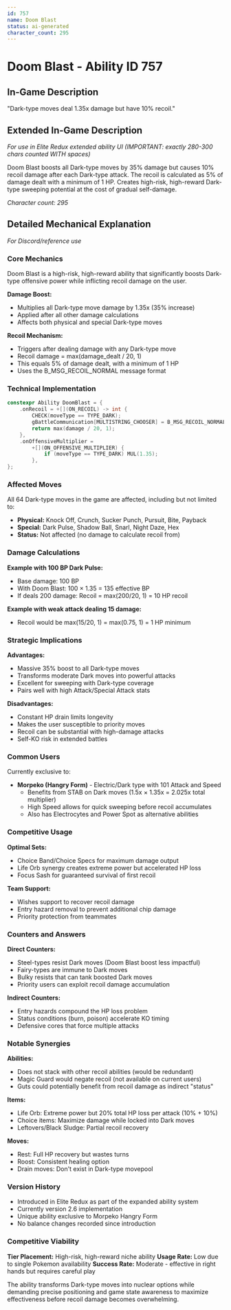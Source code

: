 ```yaml
---
id: 757
name: Doom Blast
status: ai-generated
character_count: 295
---
```


# Doom Blast - Ability ID 757

## In-Game Description
"Dark-type moves deal 1.35x damage but have 10% recoil."

## Extended In-Game Description
*For use in Elite Redux extended ability UI (IMPORTANT: exactly 280-300 chars counted WITH spaces)*

Doom Blast boosts all Dark-type moves by 35% damage but causes 10% recoil damage after each Dark-type attack. The recoil is calculated as 5% of damage dealt with a minimum of 1 HP. Creates high-risk, high-reward Dark-type sweeping potential at the cost of gradual self-damage.

*Character count: 295*

## Detailed Mechanical Explanation
*For Discord/reference use*

### Core Mechanics
Doom Blast is a high-risk, high-reward ability that significantly boosts Dark-type offensive power while inflicting recoil damage on the user.

**Damage Boost:**
- Multiplies all Dark-type move damage by 1.35x (35% increase)
- Applied after all other damage calculations
- Affects both physical and special Dark-type moves

**Recoil Mechanism:**
- Triggers after dealing damage with any Dark-type move
- Recoil damage = max(damage_dealt / 20, 1)
- This equals 5% of damage dealt, with a minimum of 1 HP
- Uses the B_MSG_RECOIL_NORMAL message format

### Technical Implementation
```cpp
constexpr Ability DoomBlast = {
    .onRecoil = +[](ON_RECOIL) -> int {
        CHECK(moveType == TYPE_DARK);
        gBattleCommunication[MULTISTRING_CHOOSER] = B_MSG_RECOIL_NORMAL;
        return max(damage / 20, 1);
    },
    .onOffensiveMultiplier =
        +[](ON_OFFENSIVE_MULTIPLIER) {
            if (moveType == TYPE_DARK) MUL(1.35);
        },
};
```

### Affected Moves
All 64 Dark-type moves in the game are affected, including but not limited to:
- **Physical:** Knock Off, Crunch, Sucker Punch, Pursuit, Bite, Payback
- **Special:** Dark Pulse, Shadow Ball, Snarl, Night Daze, Hex
- **Status:** Not affected (no damage to calculate recoil from)

### Damage Calculations
**Example with 100 BP Dark Pulse:**
- Base damage: 100 BP
- With Doom Blast: 100 × 1.35 = 135 effective BP
- If deals 200 damage: Recoil = max(200/20, 1) = 10 HP recoil

**Example with weak attack dealing 15 damage:**
- Recoil would be max(15/20, 1) = max(0.75, 1) = 1 HP minimum

### Strategic Implications
**Advantages:**
- Massive 35% boost to all Dark-type moves
- Transforms moderate Dark moves into powerful attacks
- Excellent for sweeping with Dark-type coverage
- Pairs well with high Attack/Special Attack stats

**Disadvantages:**
- Constant HP drain limits longevity
- Makes the user susceptible to priority moves
- Recoil can be substantial with high-damage attacks
- Self-KO risk in extended battles

### Common Users
Currently exclusive to:
- **Morpeko (Hangry Form)** - Electric/Dark type with 101 Attack and Speed
  - Benefits from STAB on Dark moves (1.5x × 1.35x = 2.025x total multiplier)
  - High Speed allows for quick sweeping before recoil accumulates
  - Also has Electrocytes and Power Spot as alternative abilities

### Competitive Usage
**Optimal Sets:**
- Choice Band/Choice Specs for maximum damage output
- Life Orb synergy creates extreme power but accelerated HP loss
- Focus Sash for guaranteed survival of first recoil

**Team Support:**
- Wishes support to recover recoil damage
- Entry hazard removal to prevent additional chip damage
- Priority protection from teammates

### Counters and Answers
**Direct Counters:**
- Steel-types resist Dark moves (Doom Blast boost less impactful)
- Fairy-types are immune to Dark moves
- Bulky resists that can tank boosted Dark moves
- Priority users can exploit recoil damage accumulation

**Indirect Counters:**
- Entry hazards compound the HP loss problem
- Status conditions (burn, poison) accelerate KO timing
- Defensive cores that force multiple attacks

### Notable Synergies
**Abilities:**
- Does not stack with other recoil abilities (would be redundant)
- Magic Guard would negate recoil (not available on current users)
- Guts could potentially benefit from recoil damage as indirect "status"

**Items:**
- Life Orb: Extreme power but 20% total HP loss per attack (10% + 10%)
- Choice items: Maximize damage while locked into Dark moves
- Leftovers/Black Sludge: Partial recoil recovery

**Moves:**
- Rest: Full HP recovery but wastes turns
- Roost: Consistent healing option
- Drain moves: Don't exist in Dark-type movepool

### Version History
- Introduced in Elite Redux as part of the expanded ability system
- Currently version 2.6 implementation
- Unique ability exclusive to Morpeko Hangry Form
- No balance changes recorded since introduction

### Competitive Viability
**Tier Placement:** High-risk, high-reward niche ability
**Usage Rate:** Low due to single Pokemon availability
**Success Rate:** Moderate - effective in right hands but requires careful play

The ability transforms Dark-type moves into nuclear options while demanding precise positioning and game state awareness to maximize effectiveness before recoil damage becomes overwhelming.